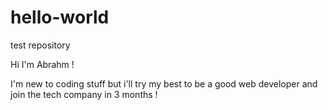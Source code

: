 # hello-world
test repository

Hi I'm Abrahm !

I'm new to coding stuff but i'll try my best to be a good web developer and join the tech company in 3 months !
